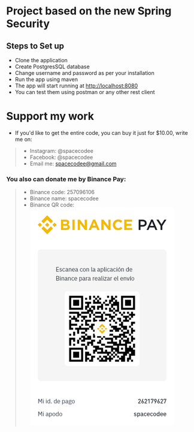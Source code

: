 # Project based on the new Spring Security

## Steps to Set up

* Clone the application
* Create PostgresSQL database
* Change username and password as per your installation
* Run the app using maven
* The app will start running at <http://localhost:8080>
* You can test them using postman or any other rest client

# Support my work

* If you'd like to get the entire code, you can buy it just for $10.00, write me on:

> * Instagram: @spacecodee
> * Facebook: @spacecodee
> * Email me: spacecodee@gmail.com

### You also can donate me by Binance Pay:

> * Binance code: 257096106
> * Binance name: spacecodee
> * Binance QR code:
    ![BinancePayQR.png](src%2Fmain%2Fresources%2Fstatic%2Fimg%2FBinancePayQR.png)